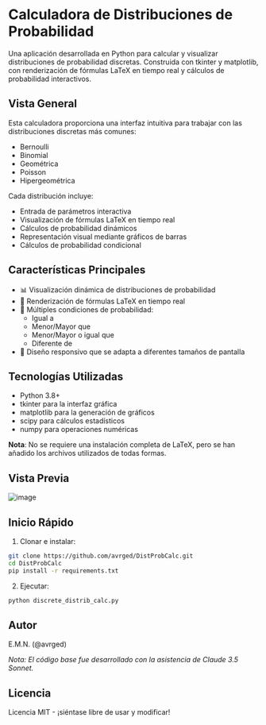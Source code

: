 # Calculadora de Distribuciones de Probabilidad

Una aplicación desarrollada en Python para calcular y visualizar distribuciones de probabilidad discretas. Construida con tkinter y matplotlib, con renderización de fórmulas LaTeX en tiempo real y cálculos de probabilidad interactivos.

## Vista General

Esta calculadora proporciona una interfaz intuitiva para trabajar con las distribuciones discretas más comunes:
- Bernoulli
- Binomial
- Geométrica
- Poisson
- Hipergeométrica

Cada distribución incluye:
- Entrada de parámetros interactiva
- Visualización de fórmulas LaTeX en tiempo real
- Cálculos de probabilidad dinámicos
- Representación visual mediante gráficos de barras
- Cálculos de probabilidad condicional

## Características Principales

- 📊 Visualización dinámica de distribuciones de probabilidad
- 📐 Renderización de fórmulas LaTeX en tiempo real
- 🎯 Múltiples condiciones de probabilidad:
  - Igual a
  - Menor/Mayor que
  - Menor/Mayor o igual que
  - Diferente de
- 📱 Diseño responsivo que se adapta a diferentes tamaños de pantalla

## Tecnologías Utilizadas

- Python 3.8+
- tkinter para la interfaz gráfica
- matplotlib para la generación de gráficos
- scipy para cálculos estadísticos
- numpy para operaciones numéricas

**Nota**: No se requiere una instalación completa de LaTeX, pero se han añadido los archivos utilizados de todas formas.

## Vista Previa

![image](https://github.com/user-attachments/assets/532c7f56-0130-4052-9909-c7df52cfc698)


## Inicio Rápido

1. Clonar e instalar:
```bash
git clone https://github.com/avrged/DistProbCalc.git
cd DistProbCalc
pip install -r requirements.txt
```

2. Ejecutar:
```bash
python discrete_distrib_calc.py
```

## Autor

E.M.N. (@avrged) 

*Nota: El código base fue desarrollado con la asistencia de Claude 3.5 Sonnet.*

## Licencia

Licencia MIT - ¡siéntase libre de usar y modificar!
